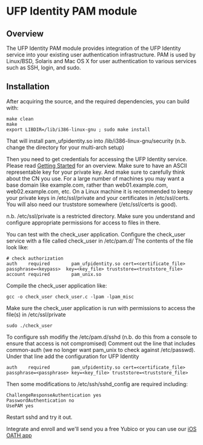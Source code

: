 UFP Identity PAM module
=======================

Overview 
--------
The UFP Identity PAM module provides integration of
the UFP Identity service into your existing user authentication
infrastructure.  PAM is used by Linux/BSD, Solaris and Mac OS X for
user authentication to various services such as SSH, login, and sudo.

Installation
------------
After acquiring the source, and the required dependencies, you can build with:

    make clean
    make
    export LIBDIR=/lib/i386-linux-gnu ; sudo make install

That will install pam_ufpidentity.so into /lib/i386-linux-gnu/security (n.b. change the directory for your multi-arch setup)

Then you need to get credentials for accessing the UFP Identity service. Please read [Getting Started](https://www.ufp.com/identity/integration.html#getting_started)
for an overview. Make sure to have an ASCII representable key for your
private key. And make sure to carefully think about the CN you
use. For a large number of machines you may want a base domain like
example.com, rather than web01.example.com, web02.example.com, etc. On
a Linux machine it is recommended to keepy your private keys in
/etc/ssl/private and your certificates in /etc/ssl/certs. You will
also need our truststore somewhere (/etc/ssl/certs is good).

n.b. /etc/ssl/private is a restricted directory. Make sure you
understand and configure appropriate permissions for access to files
in there.

You can test with the check\_user application. Configure the check\_user service with a file called check\_user in /etc/pam.d/
The contents of the file look like:

    # check authorization
    auth    required        pam_ufpidentity.so cert=<certificate_file> passphrase=<keypass>  key=<key_file> truststore=<truststore_file>
    account required        pam_unix.so


Compile the check_user application like:

    gcc -o check_user check_user.c -lpam -lpam_misc

Make sure the check_user application is run with permissions to access the file(s) in /etc/ssl/private

    sudo ./check_user

To configure ssh modifiy the /etc/pam.d/sshd (n.b. do this from a console to ensure that access is not compromised)
Comment out the line that includes common-auth (we no longer want pam_unix to check against /etc/passwd). Under that line add the configuration for UFP Identity

    auth    required        pam_ufpidentity.so cert=<certificate_file> passphrase=<passphrase> key=<key_file> truststore=<truststore_file>

Then some modifications to /etc/ssh/sshd_config are required including:

    ChallengeResponseAuthentication yes
    PasswordAuthentication no 
    UsePAM yes

Restart sshd and try it out. 

Integrate and enroll and we'll send you a free Yubico or you can use
our [iOS OATH app](https://itunes.apple.com/us/app/ufp-identity-oath-token/id794203464?mt=8)
